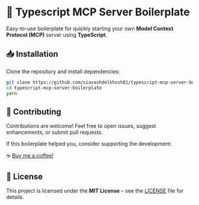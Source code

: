 # 🧠 Typescript MCP Server Boilerplate

Easy-to-use boilerplate for quickly starting your own **Model Context Protocol (MCP)** server using **TypeScript**.

## 📥 Installation

Clone the repository and install dependencies:

```bash
git clone https://github.com/siavashdelkhosh81/typescript-mcp-server-boilerplate
cd typescript-mcp-server-boilerplate
yarn
```

## 🤝 Contributing

Contributions are welcome! Feel free to open issues, suggest enhancements, or submit pull requests.

If this boilerplate helped you, consider supporting the development:

☕ [Buy me a coffee!](https://buymeacoffee.com/delkhoshsiv)

## 📜 License

This project is licensed under the **MIT License** – see the [LICENSE](LICENSE) file for details.
